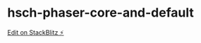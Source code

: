 # hsch-phaser-core-and-default

[Edit on StackBlitz ⚡️](https://stackblitz.com/edit/hsch-phaser-core-and-default)